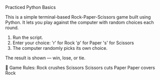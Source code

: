 Practiced Python Basics

This is a simple terminal-based Rock-Paper-Scissors game built using Python. It lets you play against the computer with random choices each round.

1. Run the script.
2. Enter your choice:
'r' for Rock
'p' for Paper
's' for Scissors
3. The computer randomly picks its own choice.

The result is shown — win, lose, or tie.

🧠 Game Rules:
Rock crushes Scissors
Scissors cuts Paper
Paper covers Rock
